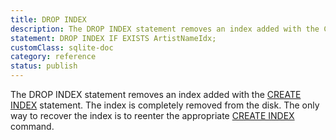 ```yaml
---
title: DROP INDEX
description: The DROP INDEX statement removes an index added with the CREATE INDEX statement.
statement: DROP INDEX IF EXISTS ArtistNameIdx;
customClass: sqlite-doc
category: reference
status: publish
---
```


<!-- do-not-touch-svg-import: 'dropindex.svg' -->

The DROP INDEX statement removes an index added with the [CREATE
INDEX](lang_createindex) statement. The index is completely removed from
the disk. The only way to recover the index is to reenter the
appropriate [CREATE INDEX](lang_createindex) command.
